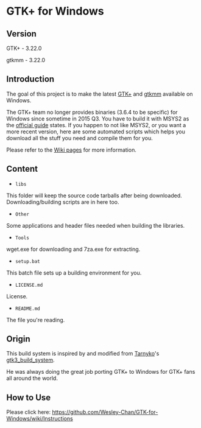 # GTK+ for Windows

## Version
GTK+  - 3.22.0

gtkmm - 3.22.0

## Introduction

The goal of this project is to make the latest [GTK+](http://www.gtk.org) and [gtkmm](http://www.gtkmm.org) available on Windows.

The GTK+ team no longer provides binaries (3.6.4 to be specific) for Windows since sometime in 2015 Q3. You have to build it with MSYS2 as the [official guide](http://www.gtk.org/download/windows.php) states. If you happen to not like MSYS2, or you want a more recent version, here are some automated scripts which helps you download all the stuff you need and compile them for you.

Please refer to the [Wiki pages](https://github.com/Wesley-Chan/GTK-for-Windows/wiki) for more information.

## Content

* `libs`

This folder will keep the source code tarballs after being downloaded. Downloading/building scripts are in here too.

* `Other`

Some applications and header files needed when building the libraries.

* `Tools`

wget.exe for downloading and 7za.exe for extracting.

* `setup.bat`

This batch file sets up a building environment for you.

* `LICENSE.md`

License.

* `README.md`

The file you're reading.

## Origin

This build system is inspired by and modified from [Tarnyko](http://www.tarnyko.net/)'s [gtk3\_build\_system](http://www.tarnyko.net/repo/gtk3_build_system/).

He was always doing the great job porting GTK+ to Windows for GTK+ fans all around the world.

## How to Use

Please click here: https://github.com/Wesley-Chan/GTK-for-Windows/wiki/Instructions
